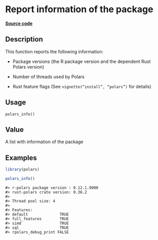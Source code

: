 
# Report information of the package

[**Source code**](https://github.com/pola-rs/r-polars/tree/main/R/info.R#L11)

## Description

This function reports the following information:

<ul>
<li>

Package versions (the R package version and the dependent Rust Polars
version)

</li>
<li>

Number of threads used by Polars

</li>
<li>

Rust feature flags (See <code>vignette(“install”, “polars”)</code> for
details)

</li>
</ul>

## Usage

<pre><code class='language-R'>polars_info()
</code></pre>

## Value

A list with information of the package

## Examples

``` r
library(polars)

polars_info()
```

    #> r-polars package version : 0.12.1.9000
    #> rust-polars crate version: 0.36.2
    #> 
    #> Thread pool size: 4 
    #> 
    #> Features:                         
    #> default              TRUE
    #> full_features        TRUE
    #> simd                 TRUE
    #> sql                  TRUE
    #> rpolars_debug_print FALSE
